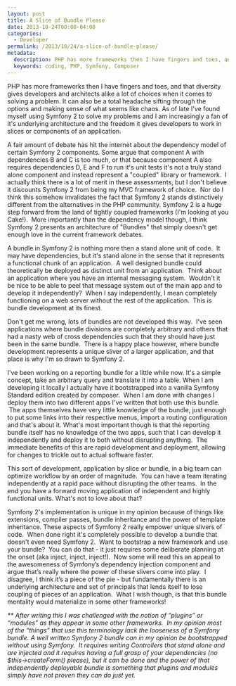 ```yaml
---
layout: post
title: A Slice of Bundle Please
date: 2013-10-24T00:00-04:00
categories:
  - Developer
permalink: /2013/10/24/a-slice-of-bundle-please/
metadata:
  description: PHP has more frameworks then I have fingers and toes, and that diversity gives developers and architects alike a lot of choices when it comes to solving a problem.
  keywords: coding, PHP, Symfony, Composer
---
```

PHP has more frameworks then I have fingers and toes, and that diversity gives developers and architects alike a lot of choices when it comes to solving a problem. It can also be a total headache sifting through the options and making sense of what seems like chaos. As of late I've found myself using Symfony 2 to solve my problems and I am increasingly a fan of it's underlying architecture and the freedom it gives developers to work in slices or components of an application.

A fair amount of debate has hit the internet about the dependency model of certain Symfony 2 components. Some argue that component A with dependencies B and C is too much, or that because component A also requires dependencies D, E and F to run it's unit tests it's not a truly stand alone component and instead represent a "coupled" library or framework.  I actually think there is a lot of merit in these assessments, but I don't believe it discounts Symfony 2 from being my MVC framework of choice.  Nor do I think this somehow invalidates the fact that Symfony 2 stands distinctively different from the alternatives in the PHP community. Symfony 2 is a huge step forward from the land of tightly coupled frameworks (I'm looking at you Cake!).  More importantly than the dependency model though, I think Symfony 2 presents an architecture of "Bundles" that simply doesn't get enough love in the current framework debates.

A bundle in Symfony 2 is nothing more then a stand alone unit of code.  It may have dependencies, but it's stand alone in the sense that it represents a functional chunk of an application.  A well designed bundle could theoretically be deployed as distinct unit from an application.  Think about an application where you have an internal messaging system.  Wouldn't it be nice to be able to peel that message system out of the main app and to develop it independently?  When I say independently, I mean completely functioning on a web server without the rest of the application.  This is bundle development at its finest.

Don't get me wrong, lots of bundles are not developed this way.  I've seen applications where bundle divisions are completely arbitrary and others that had a nasty web of cross dependencies such that they should have just been in the same bundle.  There is a happy place however, where bundle development represents a unique sliver of a larger application, and that place is why I'm so drawn to Symfony 2.

I've been working on a reporting bundle for a little while now. It's a simple concept, take an arbitrary query and translate it into a table. When I am developing it locally I actually have it bootstrapped into a vanilla Symfony Standard edition created by composer.  When I am done with changes I deploy them into two different apps I've written that both use this bundle.  The apps themselves have very little knowledge of the bundle, just enough to put some links into their respective menus, import a routing configuration and that's about it. What's most important though is that the reporting bundle itself has no knowledge of the two apps, such that I can develop it independently and deploy it to both without disrupting anything.  The immediate benefits of this are rapid development and deployment, allowing for changes to trickle out to actual software faster.

This sort of development, application by slice or bundle, in a big team can optimize workflow by an order of magnitude.  You can have a team iterating independently at a rapid pace without disrupting the other teams.  In the end you have a forward moving application of independent and highly functional units. What's not to love about that?

Symfony 2's implementation is unique in my opinion because of things like extensions, compiler passes, bundle inheritance and the power of template inheritance. These aspects of Symfony 2 really empower unique slivers of code.  When done right it's completely possible to develop a bundle that doesn't even need Symfony 2.  Want to bootstrap a new framework and use your bundle?  You can do that - it just requires some deliberate planning at the onset (aka inject, inject, inject!).  Now some will read this an appeal to the awesomeness of Symfony’s dependency injection component and argue that’s really where the power of these slivers come into play.  I disagree, I think it’s a piece of the pie - but fundamentally there is an underlying architecture and set of principals that lends itself to lose coupling of pieces of an application.  What I wish though, is that this bundle mentality would materialize in some other frameworks!

_\*\* After writing this I was challenged with the notion of “plugins” or “modules” as they appear in some other frameworks.  In my opinion most of the “things” that use this terminology lack the looseness of a Symfony bundle. A well written Symfony 2 bundle can in my opinion be bootstrapped without using Symfony.  It requires writing Controllers that stand alone and are injected and it requires having a full grasp of your dependencies (no $this->createForm() please), but it can be done and the power of that independently deployable bundle is something that plugins and modules simply have not proven they can do just yet._
